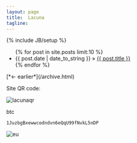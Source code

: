 ```yaml
---
layout: page
title:  Lacuna
tagline:
---
```

{% include JB/setup %}



<ul class="posts">
  {% for post in site.posts limit:10 %}
    <li><span>{{ post.date | date_to_string }}</span> &raquo; <a href="{{ BASE_PATH }}{{ post.url }}">{{ post.title }}</a></li>
  {% endfor %}
</ul>
[*← earlier*](/archive.html)




Site QR code:

![lacunaqr](https://dl.dropbox.com/u/5666518/lacuna_qr.png)


 btc

    1JuzbgBxewwcodndvn6eQqU99fNvkL5nDP


![eu](http://f.cl.ly/items/0N3P431I1K0r1O131I22/bernardo_.jpg)

